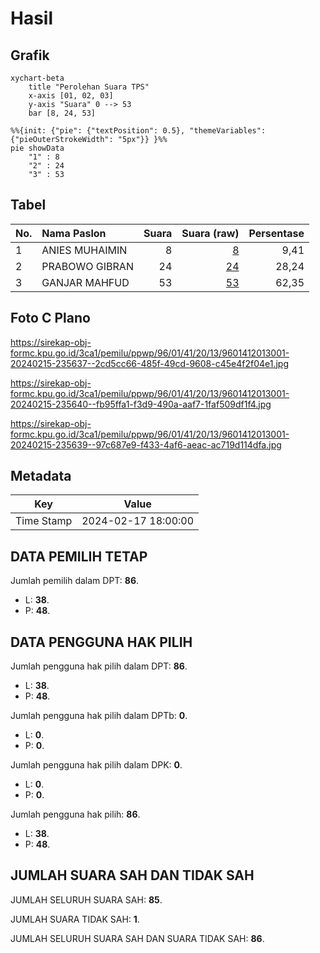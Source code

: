 # Hasil

## Grafik

```mermaid
xychart-beta
    title "Perolehan Suara TPS"
    x-axis [01, 02, 03]
    y-axis "Suara" 0 --> 53
    bar [8, 24, 53]
```

```mermaid
%%{init: {"pie": {"textPosition": 0.5}, "themeVariables": {"pieOuterStrokeWidth": "5px"}} }%%
pie showData
    "1" : 8
    "2" : 24
    "3" : 53
```

## Tabel

| No. | Nama Paslon    | Suara | Suara (raw) | Persentase |
|:--- |:-------------- | -----:| -----------:| ----------:|
| 1   | ANIES MUHAIMIN | 8     | [8][p-1]    | 9,41       |
| 2   | PRABOWO GIBRAN | 24    | [24][p-2]   | 28,24      |
| 3   | GANJAR MAHFUD  | 53    | [53][p-3]   | 62,35      |


[p-1]: https://github.com/gigit-pemilu/pemilu-2024-96-papua-barat-daya/blob/main/pilpres/hitung-suara/sub/96-papua-barat-daya/sub/01-sorong/sub/41-klaso/sub/2013-klasou/sub/001-tps/sub/paslon-1.txt
[p-2]: https://github.com/gigit-pemilu/pemilu-2024-96-papua-barat-daya/blob/main/pilpres/hitung-suara/sub/96-papua-barat-daya/sub/01-sorong/sub/41-klaso/sub/2013-klasou/sub/001-tps/sub/paslon-2.txt
[p-3]: https://github.com/gigit-pemilu/pemilu-2024-96-papua-barat-daya/blob/main/pilpres/hitung-suara/sub/96-papua-barat-daya/sub/01-sorong/sub/41-klaso/sub/2013-klasou/sub/001-tps/sub/paslon-3.txt

## Foto C Plano

https://sirekap-obj-formc.kpu.go.id/3ca1/pemilu/ppwp/96/01/41/20/13/9601412013001-20240215-235637--2cd5cc66-485f-49cd-9608-c45e4f2f04e1.jpg

https://sirekap-obj-formc.kpu.go.id/3ca1/pemilu/ppwp/96/01/41/20/13/9601412013001-20240215-235640--fb95ffa1-f3d9-490a-aaf7-1faf509df1f4.jpg

https://sirekap-obj-formc.kpu.go.id/3ca1/pemilu/ppwp/96/01/41/20/13/9601412013001-20240215-235639--97c687e9-f433-4af6-aeac-ac719d114dfa.jpg


## Metadata

| Key        | Value               |
| ---------- | ------------------- |
| Time Stamp | 2024-02-17 18:00:00 |


## DATA PEMILIH TETAP

Jumlah pemilih dalam DPT: **86**.
 * L: **38**.
 * P: **48**.

## DATA PENGGUNA HAK PILIH

Jumlah pengguna hak pilih dalam DPT: **86**.
 * L: **38**.
 * P: **48**.

Jumlah pengguna hak pilih dalam DPTb: **0**.
 * L: **0**.
 * P: **0**.

Jumlah pengguna hak pilih dalam DPK: **0**.
 * L: **0**.
 * P: **0**.

Jumlah pengguna hak pilih: **86**.
 * L: **38**.
 * P: **48**.

## JUMLAH SUARA SAH DAN TIDAK SAH

JUMLAH SELURUH SUARA SAH: **85**.

JUMLAH SUARA TIDAK SAH: **1**.

JUMLAH SELURUH SUARA SAH DAN SUARA TIDAK SAH: **86**.


